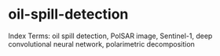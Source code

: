 # oil-spill-detection
Index Terms: oil spill detection, PolSAR image, Sentinel-1, deep convolutional neural network, polarimetric decomposition

